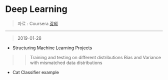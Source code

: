 Deep Learning 
====================

> 자료 : Coursera [강의](https://www.coursera.org/learn/machine-learning-projects/)<br>
-------

> 2019-01-28
* Structuring Machine Learning Projects <br>
>> Training and testing on different distributions
>> Bias and Variance with mismatched data distributions
- Cat Classifier example
